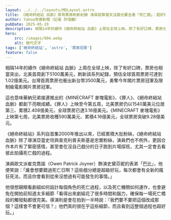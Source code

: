 ```yaml
---
layout: ../../../layouts/MDLayout.astro
title: 《絕命終結站 血脈》首周票房刷新紀錄 演員就算當天沒戲也要去看「死亡戲」：超好玩！
author: Yahoo奇摩新聞（記者 許瑞麟）
pubDate: 2025-05-19
description: 相隔14年的續作《絕命終結站 血脈》上周在全球上映，除了有好口碑，票房也相當突出，北美首周創下5100萬美元，刷新該系列紀錄，預估全球首周票房可達到1.02億美元。台灣首周票房也衝出新台幣3500萬元，勇奪今年開片票房冠軍及限制級電影開片票房冠軍。
hero:
    src: /images/004.webp
    alt: 替代文字
tags: ['絕命終結站', 'astro', '票房冠軍']
feature: false
---
```


相隔14年的續作《絕命終結站 血脈》上周在全球上映，除了有好口碑，票房也相當突出，北美首周創下5100萬美元，刷新該系列紀錄，預估全球首周票房可達到1.02億美元。台灣首周票房也衝出新台幣3500萬元，勇奪今年開片票房冠軍及限制級電影開片票房冠軍。

這也意味華納兄弟接連推出的《MINECRAFT 麥塊電影》、《罪人》、《絕命終結站 血脈》都創下亮眼成績。《罪人》上映至今第五周，北美票房仍以1540萬美元位居第三、累積2.408億美元，全球票房已達3.16億美元。《MINECRAFT 麥塊電影》上映第七周，北美票房收穫590萬美元、累積4.16億美元，全球票房突破9.28億美元。

《絕命終結站》系列自首集2000年推出以來，已經累積大批粉絲，《絕命終結站 血脈》除了導演亞當史坦與查克利普夫斯基是忠實粉絲，演員們也不例外，更因合作本片有了緊密感情，甚至會在沒自己戲分的日子跑到片場探班，尤其一定會去看彼此拍攝死亡戲的過程。

演員歐文派崔克喬諾（Owen Patrick Joyner）飾演史黛芬妮的表弟「巴比」，他便笑說：「誰會想要錯過死亡日啊？這些戲分總是超級好玩，每次都會有全新的瘋狂死法，而且你會看到從來沒想過有可能發生的事情。」

他很想親眼看劇組如何設計每個角色的死亡過程，以及死亡機關如何運作，也會避免在開拍前知道太多細節「看得出來劇組花了很多時間和腦力，確保每一場死亡橋段的觸發點都很完美。導演則是會在拍到一半時說：『我們要不要把這個改成那個？這樣會不會更可信？』他們真的很在乎這些細節，而且看到這整個過程也超好玩。」

